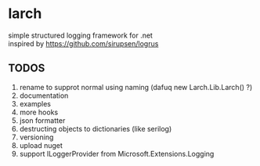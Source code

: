 # larch
simple structured logging framework for .net  
inspired by https://github.com/sirupsen/logrus  

## TODOS
1. rename to supprot normal using naming (dafuq new Larch.Lib.Larch() ?)
2. documentation
3. examples
4. more hooks 
5. json formatter
6. destructing objects to dictionaries (like serilog)
7. versioning
8. upload nuget
9. support ILoggerProvider from Microsoft.Extensions.Logging
